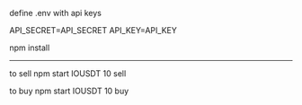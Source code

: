 define .env with api keys

API_SECRET=API_SECRET
API_KEY=API_KEY

npm install

-----

to sell
npm start IOUSDT 10 sell

to buy
npm start IOUSDT 10 buy
